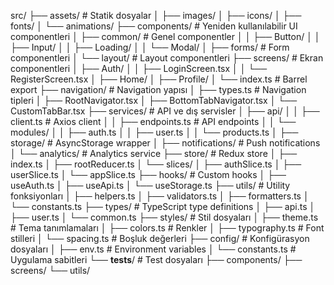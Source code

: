 src/
├── assets/                 # Statik dosyalar
│   ├── images/
│   ├── icons/
│   ├── fonts/
│   └── animations/
├── components/             # Yeniden kullanılabilir UI componentleri
│   ├── common/            # Genel componentler
│   │   ├── Button/
│   │   ├── Input/
│   │   ├── Loading/
│   │   └── Modal/
│   ├── forms/             # Form componentleri
│   └── layout/            # Layout componentleri
├── screens/               # Ekran componentleri
│   ├── Auth/
│   │   ├── LoginScreen.tsx
│   │   └── RegisterScreen.tsx
│   ├── Home/
│   ├── Profile/
│   └── index.ts          # Barrel export
├── navigation/            # Navigation yapısı
│   ├── types.ts          # Navigation tipleri
│   ├── RootNavigator.tsx
│   ├── BottomTabNavigator.tsx
│   └── CustomTabBar.tsx
├── services/              # API ve dış servisler
│   ├── api/
│   │   ├── client.ts     # Axios client
│   │   ├── endpoints.ts  # API endpoints
│   │   └── modules/
│   │       ├── auth.ts
│   │       ├── user.ts
│   │       └── products.ts
│   ├── storage/          # AsyncStorage wrapper
│   ├── notifications/    # Push notifications
│   └── analytics/        # Analytics service
├── store/                # Redux store
│   ├── index.ts
│   ├── rootReducer.ts
│   └── slices/
│       ├── authSlice.ts
│       ├── userSlice.ts
│       └── appSlice.ts
├── hooks/                # Custom hooks
│   ├── useAuth.ts
│   ├── useApi.ts
│   └── useStorage.ts
├── utils/                # Utility fonksiyonları
│   ├── helpers.ts
│   ├── validators.ts
│   ├── formatters.ts
│   └── constants.ts
├── types/                # TypeScript type definitions
│   ├── api.ts
│   ├── user.ts
│   └── common.ts
├── styles/               # Stil dosyaları
│   ├── theme.ts          # Tema tanımlamaları
│   ├── colors.ts         # Renkler
│   ├── typography.ts     # Font stilleri
│   └── spacing.ts        # Boşluk değerleri
├── config/               # Konfigürasyon dosyaları
│   ├── env.ts           # Environment variables
│   └── constants.ts     # Uygulama sabitleri
└── __tests__/           # Test dosyaları
    ├── components/
    ├── screens/
    └── utils/ 